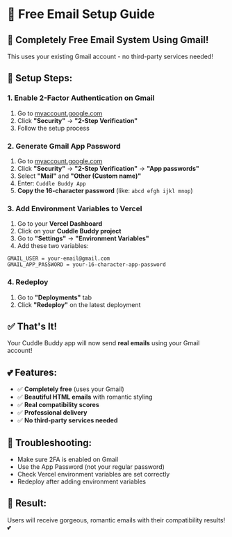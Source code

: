 # 📧 Free Email Setup Guide

## 🎯 **Completely Free Email System Using Gmail!**

This uses your existing Gmail account - no third-party services needed!

## 🚀 **Setup Steps:**

### **1. Enable 2-Factor Authentication on Gmail**
1. Go to [myaccount.google.com](https://myaccount.google.com)
2. Click **"Security"** → **"2-Step Verification"**
3. Follow the setup process

### **2. Generate Gmail App Password**
1. Go to [myaccount.google.com](https://myaccount.google.com)
2. Click **"Security"** → **"2-Step Verification"** → **"App passwords"**
3. Select **"Mail"** and **"Other (Custom name)"**
4. Enter: `Cuddle Buddy App`
5. **Copy the 16-character password** (like: `abcd efgh ijkl mnop`)

### **3. Add Environment Variables to Vercel**
1. Go to your **Vercel Dashboard**
2. Click on your **Cuddle Buddy project**
3. Go to **"Settings"** → **"Environment Variables"**
4. Add these two variables:

```
GMAIL_USER = your-email@gmail.com
GMAIL_APP_PASSWORD = your-16-character-app-password
```

### **4. Redeploy**
1. Go to **"Deployments"** tab
2. Click **"Redeploy"** on the latest deployment

## ✅ **That's It!**

Your Cuddle Buddy app will now send **real emails** using your Gmail account!

## 💕 **Features:**
- ✅ **Completely free** (uses your Gmail)
- ✅ **Beautiful HTML emails** with romantic styling
- ✅ **Real compatibility scores**
- ✅ **Professional delivery**
- ✅ **No third-party services needed**

## 🔧 **Troubleshooting:**
- Make sure 2FA is enabled on Gmail
- Use the App Password (not your regular password)
- Check Vercel environment variables are set correctly
- Redeploy after adding environment variables

## 🎉 **Result:**
Users will receive gorgeous, romantic emails with their compatibility results! 💕
